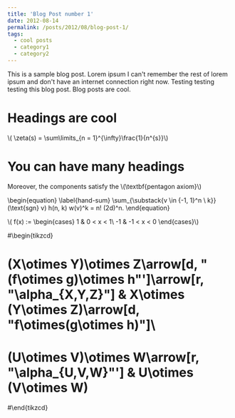 ```yaml
---
title: 'Blog Post number 1'
date: 2012-08-14
permalink: /posts/2012/08/blog-post-1/
tags:
  - cool posts
  - category1
  - category2
---
```


This is a sample blog post. Lorem ipsum I can't remember the rest of lorem ipsum and don't have an internet connection right now. Testing testing testing this blog post. Blog posts are cool.

Headings are cool
======
\\( \zeta(s) = \sum\limits_{n = 1}^{\infty}\frac{1}{n^{s}}\\)

You can have many headings
======
Moreover, the components satisfy the \\(\textbf{pentagon axiom}\\)
    
    
\begin{equation}
\label{hand-sum}
    \sum_{\substack{v \in \{-1, 1\}^n \\ k}} (\text{sgn} v) h(n, k) w(v)^k = n! (2d)^n.
\end{equation}

\\( f(x) := \begin{cases}
1 & 0 < x < 1\\
-1 & -1 < x < 0
\end{cases}\\)


#\begin{tikzcd}
#   (X\otimes Y)\otimes Z\arrow[d, "(f\otimes g)\otimes h"']\arrow[r, "\alpha_{X,Y,Z}"] & X\otimes (Y\otimes Z)\arrow[d, "f\otimes(g\otimes h)"]\\
#            (U\otimes V)\otimes W\arrow[r, "\alpha_{U,V,W}"'] & U\otimes (V\otimes W)
#\end{tikzcd}

